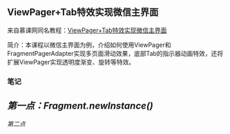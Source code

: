 ## ViewPager+Tab特效实现微信主界面

来自慕课网同名教程：[ViewPager+Tab特效实现微信主界面](https://www.imooc.com/learn/1116)

简介：本课程以微信主界面为例，介绍如何使用ViewPager和FragmentPagerAdapter实现多页面滑动效果，底部Tab的指示器动画特效，还将扩展ViewPager实现透明度渐变、旋转等特效。

### 笔记

*第一点：Fragment.newInstance()*
---
*第二点*

